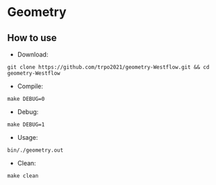 Geometry
============
## How to use
* Download:
```
git clone https://github.com/trpo2021/geometry-Westflow.git && cd geometry-Westflow
```
* Compile: 
```
make DEBUG=0
```
* Debug:
```
make DEBUG=1
```
* Usage:
```
bin/./geometry.out
```
* Clean:
```
make clean
```